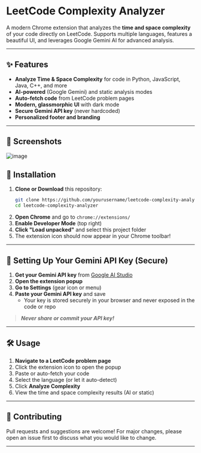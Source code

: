 # LeetCode Complexity Analyzer

A modern Chrome extension that analyzes the **time and space complexity** of your code directly on LeetCode. Supports multiple languages, features a beautiful UI, and leverages Google Gemini AI for advanced analysis.

---

## ✨ Features
- **Analyze Time & Space Complexity** for code in Python, JavaScript, Java, C++, and more
- **AI-powered** (Google Gemini) and static analysis modes
- **Auto-fetch code** from LeetCode problem pages
- **Modern, glassmorphic UI** with dark mode
- **Secure Gemini API key** (never hardcoded)
- **Personalized footer and branding**

---

## 📸 Screenshots
![image](https://github.com/user-attachments/assets/2ca01ce4-5416-4cdc-afef-85b7843168a4)


## 🚀 Installation

1. **Clone or Download** this repository:
   ```bash
   git clone https://github.com/yourusername/leetcode-complexity-analyzer.git
   cd leetcode-complexity-analyzer
   ```
2. **Open Chrome** and go to `chrome://extensions/`
3. **Enable Developer Mode** (top right)
4. **Click "Load unpacked"** and select this project folder
5. The extension icon should now appear in your Chrome toolbar!

---

## 🔑 Setting Up Your Gemini API Key (Secure)

1. **Get your Gemini API key** from [Google AI Studio](https://aistudio.google.com/app/apikey)
2. **Open the extension popup**
3. **Go to Settings** (gear icon or menu)
4. **Paste your Gemini API key** and save
   - Your key is stored securely in your browser and never exposed in the code or repo

> _**Never share or commit your API key!**_

---

## 🛠️ Usage

1. **Navigate to a LeetCode problem page**
2. Click the extension icon to open the popup
3. Paste or auto-fetch your code
4. Select the language (or let it auto-detect)
5. Click **Analyze Complexity**
6. View the time and space complexity results (AI or static)

---

## 🤝 Contributing

Pull requests and suggestions are welcome! For major changes, please open an issue first to discuss what you would like to change.

---
